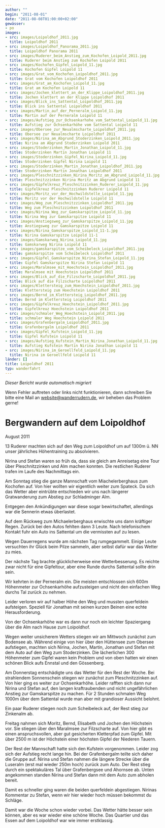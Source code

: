 ```yaml
---
author: ""
begin: "2011-08-01"
date: "2011-08-08T01:00:00+02:00"
gewässer:
- po
images:
- src: images/Loipoldhof_2011.jpg
  title: Loipoldhof 2011
- src: images/Loipoldhof_Panorama_2011.jpg
  title: Loipoldhof Panorama 2011
- src: images/Ruderer_beim_Anstieg_zum_Kochofen_Loipold_2011.jpg
  title: Ruderer beim Anstieg zum Kochofen Loipold 2011
- src: images/Kochofen_Gipfel_Loipold_11.jpg
  title: Kochofen Gipfel Loipold 11
- src: images/Grat_vom_Kochofen_Loipoldhof_2011.jpg
  title: Grat vom Kochofen Loipoldhof 2011
- src: images/Grat_am_Kochofen_Loipold_11.jpg
  title: Grat am Kochofen Loipold 11
- src: images/Jochen_klettert_an_der_Klippe_Loipoldhof_2011.jpg
  title: Jochen klettert an der Klippe Loipoldhof 2011
- src: images/Blick_ins_Sattental_Loipoldhof_2011.jpg
  title: Blick ins Sattental Loipoldhof 2011
- src: images/Martin_auf_der_Perneralm_Loipold_11.jpg
  title: Martin auf der Perneralm Loipold 11
- src: images/Aufstieg_zur_Ochsenkarhohe_vom_Sattental_Loipold_11.jpg
  title: Aufstieg zur Ochsenkarhöhe vom Sattental Loipold 11
- src: images/Obersee_zur_Neualmscharte_Loipoldhof_2011.jpg
  title: Obersee zur Neualmscharte Loipoldhof 2011
- src: images/Nirina_am_Abgrund_Stoderzinken_Loipold_2011.jpg
  title: Nirina am Abgrund Stoderzinken Loipold 2011
- src: images/Stoderzinken_Martin_Jonathan_Loipold_11.jpg
  title: Stoderzinken Martin Jonathan Loipold 11
- src: images/Stoderzinken_Gipfel_Nirina_Loipold_11.jpg
  title: Stoderzinken Gipfel Nirina Loipold 11
- src: images/Stoderzinken_Martin_Jonathan_Loipoldhof_2011.jpg
  title: Stoderzinken Martin Jonathan Loipoldhof 2011
- src: images/Pleschnitzzinken_Nirina_Moritz_am_Abgrund_Loipold_11.jpg
  title: Pleschnitzzinken Nirina Moritz am Abgrund Loipold 11
- src: images/Gipfelkreuz_Pleschnitzzinken_Ruderer_Loipold_11.jpg
  title: Gipfelkreuz Pleschnitzzinken Ruderer Loipold 11
- src: images/Moritz_vor_der_Hochwildstelle_Loipold_11.jpg
  title: Moritz vor der Hochwildstelle Loipold 11
- src: images/Weg_zum_Pleschnitzzinken_Loipoldhof_2011.jpg
  title: Weg zum Pleschnitzzinken Loipoldhof 2011
- src: images/Nirina_Weg_zur_Gamskarspitze_Loipold_11.jpg
  title: Nirina Weg zur Gamskarspitze Loipold 11
- src: images/Anstiegsweg_zur_Gamskarspitze_Loipold_11.jpg
  title: Anstiegsweg zur Gamskarspitze Loipold 11
- src: images/Nirina_Gamskarspitze_Loipold_11-1.jpg
  title: Nirina Gamskarspitze Loipold 11-1
- src: images/Gamskarweg_Nirina_Loipold_11.jpg
  title: Gamskarweg Nirina Loipold 11
- src: images/gamskarspitze_vom_Scheibeleck_Loipoldhof_2011.jpg
  title: gamskarspitze vom Scheibeleck Loipoldhof 2011
- src: images/Gipfel_Gamskarspitze_Nirina_Stefan_Loipold_11.jpg
  title: Gipfel Gamskarspitze Nirina Stefan Loipold 11
- src: images/Maralmsee_mit_Hoechstein_Loipoldhof_2011.jpg
  title: Maralmsee mit Hoechstein Loipoldhof 2011
- src: images/Blick_auf_die_Filzscharte_Loipoldhof_2011.jpg
  title: Blick auf die Filzscharte Loipoldhof 2011
- src: images/Klettersteig_zum_Hoechstein_Loipoldhof_2011.jpg
  title: Klettersteig zum Hoechstein Loipoldhof 2011
- src: images/Bernd_im_Klettersteig_Loipoldhof_2011.jpg
  title: Bernd im Klettersteig Loipoldhof 2011
- src: images/Gipfelkreuz_Hoechstein_Loipoldhof_2011.jpg
  title: Gipfelkreuz Hoechstein Loipoldhof 2011
- src: images/schmaler_Weg_Hoechstein_Loipold_2011.jpg
  title: schmaler Weg Hoechstein Loipold 2011
- src: images/Grafenbergalm_Loipoldhof_2011.jpg
  title: Grafenbergalm Loipoldhof 2011
- src: images/Gipfel_Kufstein_Loipold_11.jpg
  title: Gipfel Kufstein Loipold 11
- src: images/Aufstieg_Kufstein_Martin_Nirina_Jonathan_Loipold_11.jpg
  title: Aufstieg Kufstein Martin Nirina Jonathan Loipold 11
- src: images/Nirina_im_Geroellfeld_Loipold_11.jpg
  title: Nirina im Geroellfeld Loipold 11
länder: []
title: Loipoldhof 2011
typ: wanderfahrt
---
```



*Dieser Bericht wurde automatisch migriert*

Wenn Fehler auftreten oder links nicht funktionieren, dann schreiben Sie bitte eine Mail an website@wanderrudern.de, wir beheben das Problem gerne!



# Bergwandern auf dem Loipoldhof


August 2011

13 Ruderer machten sich auf den Weg zum Loipoldhof um auf 1300m ü. NN unser jährliches Höhentraining zu absolvieren.

Nirina und Stefan waren so früh da, dass sie gleich am Anreisetag eine Tour über Pleschnitzzinken und Alm machen konnten. Die restlichen Ruderer trafen im Laufe des Nachmittags ein.

Am Sonntag stieg die ganze Mannschaft vom Miachelerberghaus zum Kochofen auf. Von hier wollten wir eigentlich weiter zum Spateck. Da sich das Wetter aber eintrübte entschieden wir uns nach längerer Gratwanderung zum Abstieg zur Schladminger Alm.

Entgegen den Ankündigungen war diese sogar bewirtschaftet, allerdings war die Sennerin etwas überlastet.

Auf dem Rückweg zum Michaelerberghaus erwischte uns dann kräftiger Regen. Zurück bei den Autos fehlten dann 3 Leute. Nach telefonischem Kontakt fuhr ein Auto ins Sattental um die vermissten auf zu lesen.

Wegen Dauerregens wurde am nächsten Tag rumgegammelt. Einige Leute versuchten ihr Glück beim Pilze sammeln, aber selbst dafür war das Wetter zu mies.

Der nächste Tag brachte glücklicherweise eine Wetterbesserung. Es reichte zwar nicht für eine Gipfeltour, aber eine Runde durchs Sattental sollte drin sein.

Wir kehrten in der Perneralm ein. Die meisten entschlossen sich 600m Höhenmeter zur Ochsenkarhöhe aufzusteigen und nicht den einfachen Weg durchs Tal zurück zu nehmen.

Leider verloren wir auf halber Höhe den Weg und mussten querfeldein aufsteigen. Speziell für Jonathan mit seinen kurzen Beinen eine echte Herausforderung.

Von der Ochsenkarhöhe war es dann nur noch ein leichter Spaziergang über die Alm nach Hause zum Loipoldhof.

Wegen weiter unsicherem Wetters stiegen wir am Mittwoch zunächst zum Bodensee ab. Während einige von hier über den Hüttensee zum Obersee aufstiegen, machten sich Nirina, Jochen, Martin, Jonathan und Stefan mit dem Auto auf den Weg zum Stoderzinken. Die lächerlichen 300 Höhenmeter zum Gipfel waren kein Problem und von oben hatten wir einen schönen Blick aufs Ennstal und den Gössenberg.

Am Donnerstag entschädigte uns das Wetter für den Rest der Woche. Bei strahlendem Sonnenschein stiegen wir zunächst zum Pleschnitzzinken auf. Von hier ging es weiter zur Ochsenkarhöhe. Leider rafften sich dann nur Nirina und Stefan auf, den langen kraftraubenden und nicht ungefährlichen Anstieg zur Gamskarspitze zu machen. Für 2 Stunden schmalen Weg 1000m über dem Sattental wurde man aber mit grandioser Aussicht belohnt.

Ein paar Ruderer stiegen noch zum Scheibeleck auf, der Rest stieg zur Zinkenalm ab.

Freitag nahmen sich Moritz, Bernd, Elisabeth und Jochen den Höchstein vor. Sie stiegen über den Maralmsee zur Filzscharte auf. Von hier gibt es einen anspruchsvollen, aber gut gesicherten Kletterpfad zum Gipfel. Mit über 2500 m ist der Höchstein einer höchsten Gipfel der Niederen Tauern.

Der Rest der Mannschaft hatte sich den Kufstein vorgenommen. Leider zog sich der Aufstieg recht lange hin. Bei der Grafenbergalm teilte sich daher die Gruppe auf. Nirina und Stefan nahmen die längere Strecke über die Luseralm (erst mal wieder 250m hoch) zurück zum Auto. Der Rest stieg durch ein spektakuläres Tal über Grafenbergsee und Ahornsee ab. Unten angekommen standen Nirina und Stefan dann mit dem Auto zum abholen bereit.

Damit es schneller ging waren die beiden querfeldein abgestiegen. Nirinas Kommentar zu Stefan, wenn wir hier wieder hoch müssen bekommst du Schläge.

Damit war die Woche schon wieder vorbei. Das Wetter hätte besser sein können, aber es war wieder eine schöne Woche. Das Quartier und das Essen auf dem Loipoldhof war wie immer erstklassig.